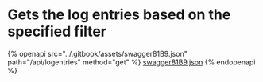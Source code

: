 # Gets the log entries based on the specified filter

{% openapi src="../.gitbook/assets/swagger81B9.json" path="/api/logentries" method="get" %}
[swagger81B9.json](../.gitbook/assets/swagger81B9.json)
{% endopenapi %}

